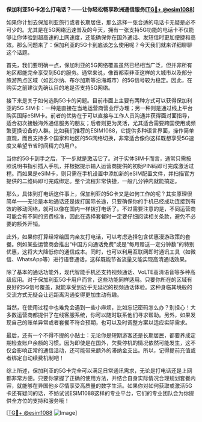 **保加利亚5G卡怎么打电话？——让你轻松畅享欧洲通信服务[[TG💪+ @esim1088](https://t.me/s/esim1088)]**

如果你计划去保加利亚旅行或者长期居住，那么选择一张合适的电话卡无疑是必不可少的。尤其是在5G网络迅速普及的今天，拥有一张支持5G功能的电话卡不仅能够让你体验到超高速的上网速度，还能确保你在国外通话、发短信时更加便捷和高效。那么问题来了：保加利亚的5G卡到底该怎么使用呢？今天我们就来详细聊聊这个话题。

首先，我们要明确一点，保加利亚的5G网络覆盖虽然已经相当广泛，但并非所有地区都能完全享受到5G的服务。通常来说，像首都索非亚这样的大城市以及部分旅游热点区域（如瓦尔纳、布尔加斯等沿海城市）的5G信号较为稳定。因此，在购买之前建议先确认目的地是否支持5G网络。

接下来是关于如何选购5G卡的问题。目前市面上主要有两种方式可以获得保加利亚的5G SIM卡：一种是直接在当地运营商营业厅办理；另一种则是通过线上平台购买国际eSIM卡。前者的优势在于可以直接与工作人员沟通并获得面对面指导，适合初次接触海外通信服务的朋友；后者则更为灵活，尤其适合需要跨国使用或频繁更换设备的人群。比如我们推荐的ESIM1088，它提供多种语言界面，操作简单直观，而且支持多个国家和地区的5G网络切换，非常适合像你这样既想享受5G速度又希望节省时间精力的用户。

当你的5G卡到手之后，下一步就是激活它了。对于实体SIM卡而言，通常只需按照说明书指引插入手机，并根据提示输入运营商提供的初始PIN码即可完成激活过程。而如果是eSIM卡，则只需在手机设置中添加新的eSIM配置文件，并扫描官方提供的二维码即可完成绑定。整个流程非常快捷，一般几分钟内就能搞定。

那么，具体到打电话这件事上，保加利亚的5G卡又是如何工作的呢？其实原理很简单——无论是本地通话还是拨打国际长途，只要确保你的手机已经成功连接到有效的移动网络，就可以像在国内一样拨打电话了。不过需要注意的是，不同运营商可能会有不同的资费标准，因此在选择套餐时一定要仔细阅读相关条款，避免不必要的额外开销。

此外，如果你打算经常给国内亲友打电话，可以考虑选择包含优惠漫游政策的套餐。例如某些运营商会推出“中国方向通话免费”或是“每月赠送一定分钟数”的特别优惠，这将大大降低你的通信成本。同时，也可以利用互联网即时通讯工具（如微信、WhatsApp等）进行语音通话，这样既能节省流量又能实现高清通话效果。

除了基本的通话功能外，现代智能手机还支持视频通话、VoLTE高清语音等多种高级应用。对于保加利亚5G卡用户而言，这些功能同样适用。只要你所在的区域有良好的5G信号覆盖，就能享受到近乎无延迟的视频通话体验。这种身临其境般的交流方式无疑会让远距离沟通变得更加生动有趣。

当然，在使用过程中也难免会遇到一些小麻烦，比如忘记密码怎么办？别担心！大多数运营商都提供了在线客服系统，你可以随时联系他们寻求帮助。另外，如果发现自己的账单异常或者套餐不符合预期，也可以及时调整方案以适应实际需求。

最后，还有一个不得不提的小贴士：无论你是短期游客还是长期居民，都要养成定期检查账户余额的习惯。因为即使是在国外，欠费停机的情况依然可能发生，这不仅会影响正常的通信活动，还可能带来额外的滞纳金支出。所以，记得提前充值或者绑定自动续费机制吧！

综上所述，保加利亚的5G卡完全可以满足日常通讯需求，无论是打电话还是上网都非常方便。只要你掌握了正确的使用方法，并结合自身实际情况合理规划套餐内容，就能够在异国他乡尽情享受高质量的数字生活。如果你对如何获取或激活5G卡还有疑问的话，不妨试试ESIM1088这样的专业平台，它们的专业团队会为你提供全方位的支持和服务哦！

[[TG💪+ @esim1088](https://t.me/s/esim1088) ![Image](https://i.postimg.cc/4NQfJmqS/Snipaste-2025-05-13-00-14-12.png)]
